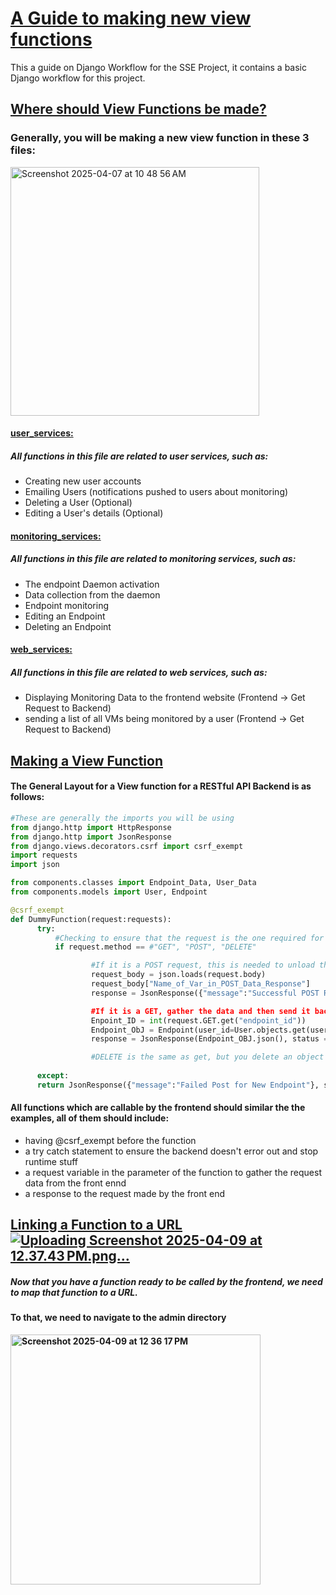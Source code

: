 # <ins>A Guide to making new view functions </ins>
This a guide on Django Workflow for the SSE Project, it contains a basic Django workflow for this project.



##  <ins>Where should View Functions be made?<ins/>

### Generally, you will be making a new view function in these 3 files:

<img width="398" alt="Screenshot 2025-04-07 at 10 48 56 AM" src="https://github.com/user-attachments/assets/2b2618f3-5601-4120-811c-f3197321bfa0" />

####  <ins>user_services: <ins/>
##### All functions in this file are related to user services, such as:
- Creating new user accounts
- Emailing Users (notifications pushed to users about monitoring)
- Deleting a User (Optional)
- Editing a User's details (Optional)


####  <ins>monitoring_services: <ins/>
##### All functions in this file are related to monitoring services, such as:
- The endpoint Daemon activation
- Data collection from the daemon
- Endpoint monitoring
- Editing an Endpoint
- Deleting an Endpoint


####  <ins>web_services: <ins>
##### All functions in this file are related to web services, such as:
- Displaying Monitoring Data to the frontend website (Frontend -> Get Request to Backend)
- sending a list of all VMs being monitored by a user (Frontend -> Get Request to Backend)



##  <ins>Making a View Function<ins/>

####  The General Layout for a View function for a RESTful API Backend is as follows:


```python
#These are generally the imports you will be using
from django.http import HttpResponse
from django.http import JsonResponse
from django.views.decorators.csrf import csrf_exempt
import requests
import json

from components.classes import Endpoint_Data, User_Data
from components.models import User, Endpoint

@csrf_exempt
def DummyFunction(request:requests):
      try:
          #Checking to ensure that the request is the one required for the method to function
          if request.method == #"GET", "POST", "DELETE"

                  #If it is a POST request, this is needed to unload the POST data
                  request_body = json.loads(request.body)
                  request_body["Name_of_Var_in_POST_Data_Response"]
                  response = JsonResponse({"message":"Successful POST Request}, status = 200)

                  #If it is a GET, gather the data and then send it back as a response
                  Enpoint_ID = int(request.GET.get("endpoint_id"))
                  Endpoint_ObJ = Endpoint(user_id=User.objects.get(user_id = 12345)
                  response = JsonResponse(Endpoint_OBJ.json(), status = 200)

                  #DELETE is the same as get, but you delete an object in the DB and then send a 200 if successful
	       
      except:
      return JsonResponse({"message":"Failed Post for New Endpoint"}, status = 405)
```

#### All functions which are callable by the frontend should similar the the examples, all of them should include:
- having @csrf_exempt before the function
- a try catch statement to ensure the backend doesn't error out and stop runtime stuff
- a request variable in the parameter of the function to gather the request data from the front ennd
- a response to the request made by the front end



##  <ins>Linking a Function to a URL<ins/>![Uploading Screenshot 2025-04-09 at 12.37.43 PM.png…]()


##### Now that you have a function ready to be called by the frontend, we need to map that function to a URL.

#### To that, we need to navigate to the <b>admin<b/> directory

<img width="400" alt="Screenshot 2025-04-09 at 12 36 17 PM" src="https://github.com/user-attachments/assets/92a5fb57-b3e0-4422-86e0-1a96e95886b5" />
